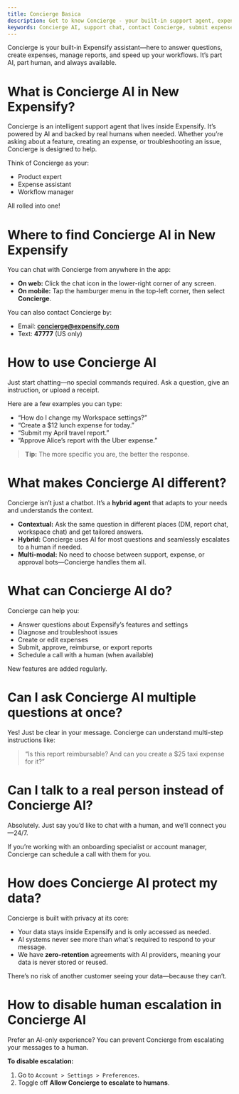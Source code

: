 ```yaml
---
title: Concierge Basica
description: Get to know Concierge - your built-in support agent, expense assistant, and workflow manager.
keywords: Concierge AI, support chat, contact Concierge, submit expenses, approve reports, AI help, human support, disable escalation
---
```

<div id="new-expensify" markdown="1">

Concierge is your built-in Expensify assistant—here to answer questions, create expenses, manage reports, and speed up your workflows. It’s part AI, part human, and always available.

# What is Concierge AI in New Expensify?

Concierge is an intelligent support agent that lives inside Expensify. It’s powered by AI and backed by real humans when needed. Whether you’re asking about a feature, creating an expense, or troubleshooting an issue, Concierge is designed to help.

Think of Concierge as your:
- Product expert  
- Expense assistant  
- Workflow manager  

All rolled into one!

# Where to find Concierge AI in New Expensify

You can chat with Concierge from anywhere in the app:

- **On web:** Click the chat icon in the lower-right corner of any screen.  
- **On mobile:** Tap the hamburger menu in the top-left corner, then select **Concierge**.

You can also contact Concierge by:
- Email: **concierge@expensify.com**  
- Text: **47777** (US only)

# How to use Concierge AI

Just start chatting—no special commands required. Ask a question, give an instruction, or upload a receipt.

Here are a few examples you can type:
- “How do I change my Workspace settings?”  
- “Create a $12 lunch expense for today.”  
- “Submit my April travel report.”  
- “Approve Alice’s report with the Uber expense.”

> **Tip:** The more specific you are, the better the response.

# What makes Concierge AI different?

Concierge isn’t just a chatbot. It’s a **hybrid agent** that adapts to your needs and understands the context.

- **Contextual:** Ask the same question in different places (DM, report chat, workspace chat) and get tailored answers.  
- **Hybrid:** Concierge uses AI for most questions and seamlessly escalates to a human if needed.  
- **Multi-modal:** No need to choose between support, expense, or approval bots—Concierge handles them all.

# What can Concierge AI do?

Concierge can help you:
- Answer questions about Expensify’s features and settings  
- Diagnose and troubleshoot issues  
- Create or edit expenses  
- Submit, approve, reimburse, or export reports  
- Schedule a call with a human (when available)

New features are added regularly.

# Can I ask Concierge AI multiple questions at once?

Yes! Just be clear in your message. Concierge can understand multi-step instructions like:

> “Is this report reimbursable? And can you create a $25 taxi expense for it?”

# Can I talk to a real person instead of Concierge AI?

Absolutely. Just say you’d like to chat with a human, and we’ll connect you—24/7.

If you’re working with an onboarding specialist or account manager, Concierge can schedule a call with them for you.

# How does Concierge AI protect my data?

Concierge is built with privacy at its core:
- Your data stays inside Expensify and is only accessed as needed.  
- AI systems never see more than what's required to respond to your message.  
- We have **zero-retention** agreements with AI providers, meaning your data is never stored or reused.

There’s no risk of another customer seeing your data—because they can’t.

# How to disable human escalation in Concierge AI

Prefer an AI-only experience? You can prevent Concierge from escalating your messages to a human.

**To disable escalation:**
1. Go to `Account > Settings > Preferences`.  
2. Toggle off **Allow Concierge to escalate to humans**.

</div>
